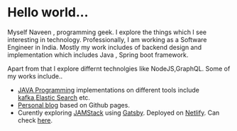 # Hello world... 
Myself Naveen , programming geek. I explore the things which I see interesting in technology. Professionally, I am working as a Software Engineer in India. Mostly my work includes of  backend design and implementation which includes Java , Spring boot framework.

Apart from that I explore differnt technolgies like NodeJS,GraphQL. Some of my works include..
* [JAVA Programming](https://github.com/nyalla/Programming) implementations on different tools include [kafka](https://kafka.apache.org/),[Elastic Search](https://www.elastic.co/) etc. 
* [Personal blog](https://nyalla.github.io/) based on Github pages.
* Curently exploring [JAMStack](https://jamstack.org/) using  [Gatsby](https://www.gatsbyjs.org/). Deployed on [Netlify](https://www.netlify.com/). Can check [here](https://blogme4.netlify.app/).
